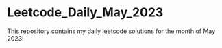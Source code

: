 # Leetcode_Daily_May_2023

This repository contains my daily leetcode solutions for the month of May 2023!
